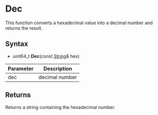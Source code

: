 # Dec #

This function converts a hexadecimal value into a decimal number and returns the result.

## Syntax ##

- uint64_t **Dec**(const [String](String.md)& hex)

| Parameter | Description |
| --- | --- |
| dec | decimal number |

## Returns ##

Returns a string containing the hexadecimal number.